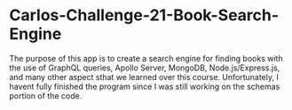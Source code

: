# Carlos-Challenge-21-Book-Search-Engine

The purpose of this app is to create a search engine for finding books with the use of GraphQL queries, Apollo Server, MongoDB, Node.js/Express.js, and many other aspect sthat we learned over this course. Unfortunately, I havent fully finished the program since I was still working on the schemas portion of the code. 
